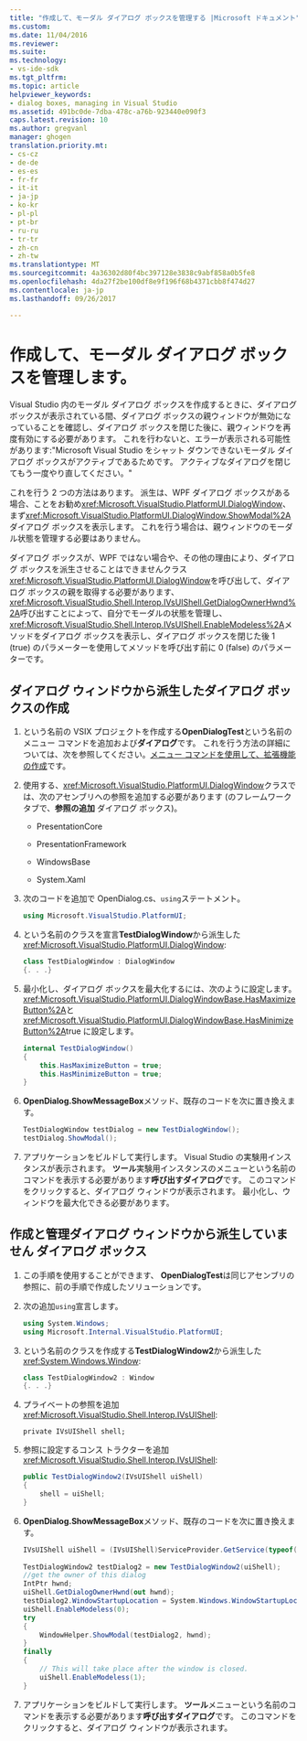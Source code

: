 ```yaml
---
title: "作成して、モーダル ダイアログ ボックスを管理する |Microsoft ドキュメント"
ms.custom: 
ms.date: 11/04/2016
ms.reviewer: 
ms.suite: 
ms.technology:
- vs-ide-sdk
ms.tgt_pltfrm: 
ms.topic: article
helpviewer_keywords:
- dialog boxes, managing in Visual Studio
ms.assetid: 491bc0de-7dba-478c-a76b-923440e090f3
caps.latest.revision: 10
ms.author: gregvanl
manager: ghogen
translation.priority.mt:
- cs-cz
- de-de
- es-es
- fr-fr
- it-it
- ja-jp
- ko-kr
- pl-pl
- pt-br
- ru-ru
- tr-tr
- zh-cn
- zh-tw
ms.translationtype: MT
ms.sourcegitcommit: 4a36302d80f4bc397128e3838c9abf858a0b5fe8
ms.openlocfilehash: 4da27f2be100df8e9f196f68b4371cbb8f474d27
ms.contentlocale: ja-jp
ms.lasthandoff: 09/26/2017

---
```

# <a name="creating-and-managing-modal-dialog-boxes"></a>作成して、モーダル ダイアログ ボックスを管理します。
Visual Studio 内のモーダル ダイアログ ボックスを作成するときに、ダイアログ ボックスが表示されている間、ダイアログ ボックスの親ウィンドウが無効になっていることを確認し、ダイアログ ボックスを閉じた後に、親ウィンドウを再度有効にする必要があります。 これを行わないと、エラーが表示される可能性があります:"Microsoft Visual Studio をシャット ダウンできないモーダル ダイアログ ボックスがアクティブであるためです。 アクティブなダイアログを閉じてもう一度やり直してください。"  
  
 これを行う 2 つの方法はあります。 派生は、WPF ダイアログ ボックスがある場合、ことをお勧め<xref:Microsoft.VisualStudio.PlatformUI.DialogWindow>、まず<xref:Microsoft.VisualStudio.PlatformUI.DialogWindow.ShowModal%2A>ダイアログ ボックスを表示します。 これを行う場合は、親ウィンドウのモーダル状態を管理する必要はありません。  
  
 ダイアログ ボックスが、WPF ではない場合や、その他の理由により、ダイアログ ボックスを派生させることはできませんクラス<xref:Microsoft.VisualStudio.PlatformUI.DialogWindow>を呼び出して、ダイアログ ボックスの親を取得する必要があります、<xref:Microsoft.VisualStudio.Shell.Interop.IVsUIShell.GetDialogOwnerHwnd%2A>呼び出すことによって、自分でモーダルの状態を管理し、<xref:Microsoft.VisualStudio.Shell.Interop.IVsUIShell.EnableModeless%2A>メソッドをダイアログ ボックスを表示し、ダイアログ ボックスを閉じた後 1 (true) のパラメーターを使用してメソッドを呼び出す前に 0 (false) のパラメーターです。  
  
## <a name="creating-a-dialog-box-derived-from-dialogwindow"></a>ダイアログ ウィンドウから派生したダイアログ ボックスの作成  
  
1.  という名前の VSIX プロジェクトを作成する**OpenDialogTest**という名前のメニュー コマンドを追加および**ダイアログ**です。 これを行う方法の詳細については、次を参照してください。[メニュー コマンドを使用して、拡張機能の作成](../extensibility/creating-an-extension-with-a-menu-command.md)です。  
  
2.  使用する、<xref:Microsoft.VisualStudio.PlatformUI.DialogWindow>クラスでは、次のアセンブリへの参照を追加する必要があります (のフレームワーク タブで、**参照の追加** ダイアログ ボックス)。  
  
    -   PresentationCore  
  
    -   PresentationFramework  
  
    -   WindowsBase  
  
    -   System.Xaml  
  
3.  次のコードを追加で OpenDialog.cs、`using`ステートメント。  
  
    ```csharp  
    using Microsoft.VisualStudio.PlatformUI;  
    ```  
  
4.  という名前のクラスを宣言**TestDialogWindow**から派生した<xref:Microsoft.VisualStudio.PlatformUI.DialogWindow>:  
  
    ```csharp  
    class TestDialogWindow : DialogWindow  
    {. . .}  
    ```  
  
5.  最小化し、ダイアログ ボックスを最大化するには、次のように設定します。<xref:Microsoft.VisualStudio.PlatformUI.DialogWindowBase.HasMaximizeButton%2A>と<xref:Microsoft.VisualStudio.PlatformUI.DialogWindowBase.HasMinimizeButton%2A>true に設定します。  
  
    ```csharp  
    internal TestDialogWindow()  
    {  
        this.HasMaximizeButton = true;  
        this.HasMinimizeButton = true;  
    }  
    ```  
  
6.  **OpenDialog.ShowMessageBox**メソッド、既存のコードを次に置き換えます。  
  
    ```csharp  
    TestDialogWindow testDialog = new TestDialogWindow();  
    testDialog.ShowModal();  
    ```  
  
7.  アプリケーションをビルドして実行します。 Visual Studio の実験用インスタンスが表示されます。 **ツール**実験用インスタンスのメニューという名前のコマンドを表示する必要があります**呼び出すダイアログ**です。 このコマンドをクリックすると、ダイアログ ウィンドウが表示されます。 最小化し、ウィンドウを最大化できる必要があります。  
  
## <a name="creating-and-managing-a-dialog-box-not-derived-from-dialogwindow"></a>作成と管理ダイアログ ウィンドウから派生していません ダイアログ ボックス  
  
1.  この手順を使用することができます、 **OpenDialogTest**は同じアセンブリの参照に、前の手順で作成したソリューションです。  
  
2.  次の追加`using`宣言します。  
  
    ```csharp  
    using System.Windows;  
    using Microsoft.Internal.VisualStudio.PlatformUI;  
    ```  
  
3.  という名前のクラスを作成する**TestDialogWindow2**から派生した<xref:System.Windows.Window>:  
  
    ```csharp  
    class TestDialogWindow2 : Window  
    {. . .}  
    ```  
  
4.  プライベートの参照を追加<xref:Microsoft.VisualStudio.Shell.Interop.IVsUIShell>:  
  
    ```  
    private IVsUIShell shell;  
    ```  
  
5.  参照に設定するコンス トラクターを追加<xref:Microsoft.VisualStudio.Shell.Interop.IVsUIShell>:  
  
    ```csharp  
    public TestDialogWindow2(IVsUIShell uiShell)  
    {  
        shell = uiShell;  
    }  
    ```  
  
6.  **OpenDialog.ShowMessageBox**メソッド、既存のコードを次に置き換えます。  
  
    ```csharp  
    IVsUIShell uiShell = (IVsUIShell)ServiceProvider.GetService(typeof(SVsUIShell));  
  
    TestDialogWindow2 testDialog2 = new TestDialogWindow2(uiShell);  
    //get the owner of this dialog  
    IntPtr hwnd;  
    uiShell.GetDialogOwnerHwnd(out hwnd);  
    testDialog2.WindowStartupLocation = System.Windows.WindowStartupLocation.CenterOwner;  
    uiShell.EnableModeless(0);  
    try  
    {  
        WindowHelper.ShowModal(testDialog2, hwnd);  
    }  
    finally  
    {  
        // This will take place after the window is closed.  
        uiShell.EnableModeless(1);  
    }  
    ```  
  
7.  アプリケーションをビルドして実行します。 **ツール**メニューという名前のコマンドを表示する必要があります**呼び出すダイアログ**です。 このコマンドをクリックすると、ダイアログ ウィンドウが表示されます。
